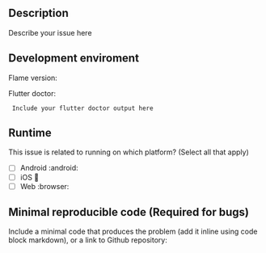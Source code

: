 <!---
 Please use this template to fill your issue, issues that does not
 follow this will be asked to be edited to match the template, or will be closed

 We use github issues for problem/bug reports, for questions, please use the Discord channel, the link for it can be found on the project README
-->

## Description

Describe your issue here

## Development enviroment

Flame version:

<!--
NOTE: Flame supports the stable and beta Flutter channels; issues outside of those channels may not be prioritized, or closed.
-->

Flutter doctor:

```
 Include your flutter doctor output here
```

## Runtime

This issue is related to running on which platform? (Select all that apply)

 - [ ] Android :android:
 - [ ] iOS :apple:
 - [ ] Web :browser:

## Minimal reproducible code (Required for bugs)

Include a minimal code that produces the problem (add it inline using code block markdown), or a link to Github repository:
